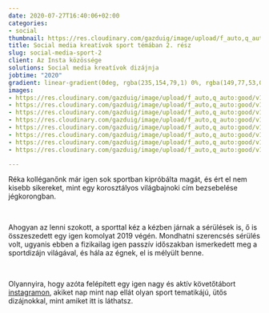 ```yaml
---
date: 2020-07-27T16:40:06+02:00
categories:
- social
thumbnail: https://res.cloudinary.com/gazduig/image/upload/f_auto,q_auto:good/v1595856765/cms/MBM-1_xubzra.png
title: Social media kreatívok sport témában 2. rész
slug: social-media-sport-2
client: Az Insta közössége
solutions: Social media kreatívok dizájnja
jobtime: "2020"
gradient: linear-gradient(0deg, rgba(235,154,79,1) 0%, rgba(149,77,53,0) 45%)
images:
- https://res.cloudinary.com/gazduig/image/upload/f_auto,q_auto:good/v1595860907/cms/Frame_78_ptbx8z.webp
- https://res.cloudinary.com/gazduig/image/upload/f_auto,q_auto:good/v1595860907/cms/Frame_77_uuqrwc.webp
- https://res.cloudinary.com/gazduig/image/upload/f_auto,q_auto:good/v1595860906/cms/Frame_76_ewpalu.webp
- https://res.cloudinary.com/gazduig/image/upload/f_auto,q_auto:good/v1595860907/cms/Frame_75_pcspti.webp
- https://res.cloudinary.com/gazduig/image/upload/f_auto,q_auto:good/v1595860906/cms/Frame_74_vfooej.webp
- https://res.cloudinary.com/gazduig/image/upload/f_auto,q_auto:good/v1595860907/cms/Frame_73_hprcjf.webp
- https://res.cloudinary.com/gazduig/image/upload/f_auto,q_auto:good/v1595860907/cms/Frame_72_ex7dyj.webp
- https://res.cloudinary.com/gazduig/image/upload/f_auto,q_auto:good/v1595860907/cms/Frame_71_jjqpwr.webp

---
```

Réka kolléganőnk már igen sok sportban kipróbálta magát, és ért el nem kisebb sikereket, mint egy korosztályos világbajnoki cím bezsebelése jégkorongban.

<br>

Ahogyan az lenni szokott, a sporttal kéz a kézben járnak a sérülések is, ő is összeszedett egy igen komolyat 2019 végén. Mondhatni szerencsés sérülés volt, ugyanis ebben a fizikailag igen passzív időszakban ismerkedett meg a sportdizájn világával, és hála az égnek, el is mélyült benne.

<br>

Olyannyira, hogy azóta felépített egy igen nagy és aktív követőtábort [instagramon](https://www.instagram.com/1r5.design/ "Réka instája"), akiket nap mint nap ellát olyan sport tematikájú, ütős dizájnokkal, mint amiket itt is láthatsz.